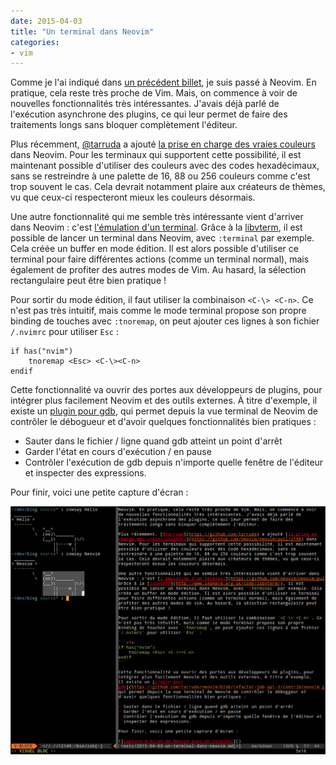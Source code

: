 ```yaml
---
date: 2015-04-03
title: "Un terminal dans Neovim"
categories:
- vim
---
```


Comme je l'ai indiqué dans [un précédent
billet](http://blog.menfin.info/posts/2015-03-20-ma-config/), je suis passé à
Neovim. En pratique, cela reste très proche de Vim. Mais, on commence à voir
de nouvelles fonctionnalités très intéressantes. J'avais déjà parlé de
l'exécution asynchrone des plugins, ce qui leur permet de faire des
traitements longs sans bloquer complètement l'éditeur.

Plus récemment, [@tarruda](https://github.com/tarruda) a ajouté [la prise en
charge des vraies couleurs](https://githubhcom/neovim/neovim/pull/2198) dans
Neovim. Pour les terminaux qui supportent cette possibilité, il est maintenant
possible d'utiliser des couleurs avec des codes hexadécimaux, sans se
restreindre à une palette de 16, 88 ou 256 couleurs comme c'est trop souvent
le cas. Cela devrait notamment plaire aux créateurs de thèmes, vu que ceux-ci
respecteront mieux les couleurs désormais.

Une autre fonctionnalité qui me semble très intéressante vient d'arriver dans
Neovim : c'est [l'émulation d'un terminal](https://github.com/neovim/neovim/pull/2076).
Grâce à la [libvterm](http://www.leonerd.org.uk/code/libvterm/), il est
possible de lancer un terminal dans Neovim, avec `:terminal` par exemple. Cela
créée un buffer en mode édition. Il est alors possible d'utiliser ce terminal
pour faire différentes actions (comme un terminal normal), mais également de
profiter des autres modes de Vim. Au hasard, la sélection rectangulaire peut
être bien pratique !

Pour sortir du mode édition, il faut utiliser la combinaison `<C-\> <C-n>`. Ce
n'est pas très intuitif, mais comme le mode terminal propose son propre
binding de touches avec `:tnoremap`, on peut ajouter ces lignes à son fichier
`/.nvimrc` pour utiliser `Esc` :

```vim
if has("nvim")
    tnoremap <Esc> <C-\><C-n>
endif
```

Cette fonctionnalité va ouvrir des portes aux développeurs de plugins, pour
intégrer plus facilement Neovim et des outils externes. À titre d'exemple,
il existe un [plugin pour
gdb](https://github.com/tarruda/neovim/blob/refactor-job-api-3/contrib/neovim_gdb/neovim_gdb.vim),
qui permet depuis la vue terminal de Neovim de contrôler le débogueur et
d'avoir quelques fonctionnalités bien pratiques :

- Sauter dans le fichier / ligne quand gdb atteint un point d'arrêt
- Garder l'état en cours d'exécution / en pause
- Contrôler l'exécution de gdb depuis n'importe quelle fenêtre de l'éditeur et
  inspecter des expressions.

Pour finir, voici une petite capture d'écran :

![Capture d'écran de Neovim avec un terminal](/public/Neovim-term.png)
